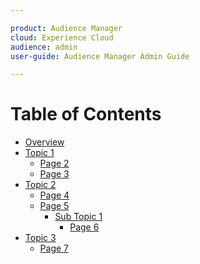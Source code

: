 ```yaml
---

product: Audience Manager
cloud: Experience Cloud
audience: admin
user-guide: Audience Manager Admin Guide

---
```


# Table of Contents

+ [Overview](overview.md)
+ [Topic 1]()
    + [Page 2]()
    + [Page 3]()
+ [Topic 2]()
    + [Page 4]()
    + [Page 5]()
        + [Sub Topic 1]()
            + [Page 6]()
+ [Topic 3]()
    + [Page 7]()
